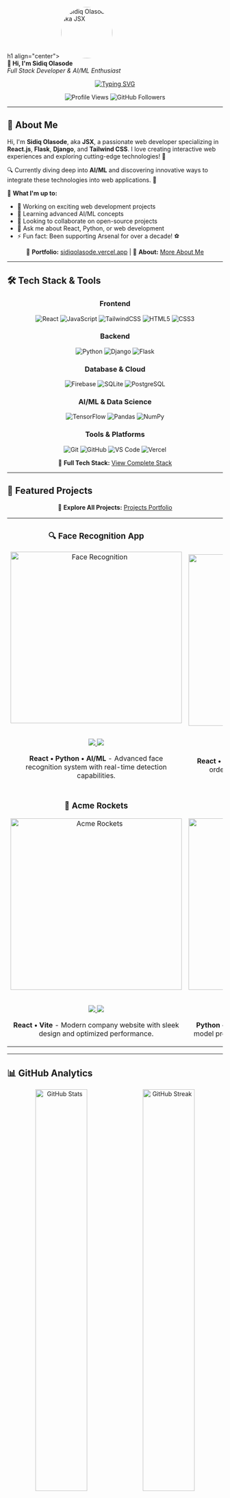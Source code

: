 h1 align="center">
  <img src="https://avatars.githubusercontent.com/u/150304633?s=400&u=46005fe5f5b8025b1707a7ce0fbf9aa1c946ed8c&v=4" width="120" height="120" style="border-radius: 50%;" alt="Sidiq Olasode aka JSX">
  <br>
  <b>👋 Hi, I'm Sidiq Olasode</b>
  <br>
  <i>Full Stack Developer & AI/ML Enthusiast</i>
</h1>

<div align="center">
  
  [![Typing SVG](https://readme-typing-svg.demolab.com?font=Fira+Code&size=22&pause=1000&color=36BCF7&center=true&vCenter=true&width=435&lines=Full+Stack+Developer;React+%26+Python+Enthusiast;AI%2FML+Explorer;Always+Learning+New+Tech)](https://git.io/typing-svg)

</div>

<p align="center">
  <img src="https://komarev.com/ghpvc/?username=sidiq20&label=Profile%20views&color=0e75b6&style=flat" alt="Profile Views" />
  <img src="https://img.shields.io/github/followers/sidiq20?label=Followers&style=social" alt="GitHub Followers" />
</p>

---

## 🌟 About Me

Hi, I'm **Sidiq Olasode**, aka **JSX**, a passionate web developer specializing in **React.js**, **Flask**, **Django**, and **Tailwind CSS**. I love creating interactive web experiences and exploring cutting-edge technologies! 🚀  

🔍 Currently diving deep into **AI/ML** and discovering innovative ways to integrate these technologies into web applications. 🤖  

🎯 **What I'm up to:**
- 🔭 Working on exciting web development projects
- 🌱 Learning advanced AI/ML concepts
- 👯 Looking to collaborate on open-source projects
- 💬 Ask me about React, Python, or web development
- ⚡ Fun fact: Been supporting Arsenal for over a decade! ⚽

<div align="center">
  
  🔗 **Portfolio:** [sidiqolasode.vercel.app](https://sidiqolasode.vercel.app/) | 📖 **About:** [More About Me](https://sidiqolasode.vercel.app/about)

</div>

---

## 🛠️ Tech Stack & Tools

<div align="center">

### Frontend
![React](https://img.shields.io/badge/React-20232A?style=for-the-badge&logo=react&logoColor=61DAFB)
![JavaScript](https://img.shields.io/badge/JavaScript-F7DF1E?style=for-the-badge&logo=javascript&logoColor=black)
![TailwindCSS](https://img.shields.io/badge/Tailwind_CSS-38B2AC?style=for-the-badge&logo=tailwind-css&logoColor=white)
![HTML5](https://img.shields.io/badge/HTML5-E34F26?style=for-the-badge&logo=html5&logoColor=white)
![CSS3](https://img.shields.io/badge/CSS3-1572B6?style=for-the-badge&logo=css3&logoColor=white)

### Backend
![Python](https://img.shields.io/badge/Python-3776AB?style=for-the-badge&logo=python&logoColor=white)
![Django](https://img.shields.io/badge/Django-092E20?style=for-the-badge&logo=django&logoColor=white)
![Flask](https://img.shields.io/badge/Flask-000000?style=for-the-badge&logo=flask&logoColor=white)

### Database & Cloud
![Firebase](https://img.shields.io/badge/Firebase-039BE5?style=for-the-badge&logo=Firebase&logoColor=white)
![SQLite](https://img.shields.io/badge/SQLite-07405E?style=for-the-badge&logo=sqlite&logoColor=white)
![PostgreSQL](https://img.shields.io/badge/PostgreSQL-316192?style=for-the-badge&logo=postgresql&logoColor=white)

### AI/ML & Data Science
![TensorFlow](https://img.shields.io/badge/TensorFlow-FF6F00?style=for-the-badge&logo=tensorflow&logoColor=white)
![Pandas](https://img.shields.io/badge/Pandas-2C2D72?style=for-the-badge&logo=pandas&logoColor=white)
![NumPy](https://img.shields.io/badge/Numpy-777BB4?style=for-the-badge&logo=numpy&logoColor=white)

### Tools & Platforms
![Git](https://img.shields.io/badge/Git-F05032?style=for-the-badge&logo=git&logoColor=white)
![GitHub](https://img.shields.io/badge/GitHub-100000?style=for-the-badge&logo=github&logoColor=white)
![VS Code](https://img.shields.io/badge/Visual_Studio_Code-0078D4?style=for-the-badge&logo=visual%20studio%20code&logoColor=white)
![Vercel](https://img.shields.io/badge/Vercel-000000?style=for-the-badge&logo=vercel&logoColor=white)

</div>

<div align="center">
  
  🔗 **Full Tech Stack:** [View Complete Stack](https://sidiqolasode.vercel.app/stack)

</div>

---

## 🎨 Featured Projects

<div align="center">

🔗 **Explore All Projects:** [Projects Portfolio](https://sidiqolasode.vercel.app/projects)

</div>

<table align="center">
  <tr>
    <td width="50%">
      <h3 align="center">🔍 Face Recognition App</h3>
      <div align="center">  
        <a href="#" target="_blank"><img src="https://via.placeholder.com/400x200/61DAFB/ffffff?text=Face+Recognition+App" width="400" alt="Face Recognition"/></a>
        <br>
        <br>
        <p>
          <a href="#" target="_blank">
            <img src="https://img.shields.io/badge/Live%20Demo-000?style=for-the-badge&logo=vercel&logoColor=white"/>
          </a>
          <a href="#" target="_blank">
            <img src="https://img.shields.io/badge/Code-000?style=for-the-badge&logo=github&logoColor=white"/>
          </a>
        </p>
        <p><strong>React • Python • AI/ML</strong> - Advanced face recognition system with real-time detection capabilities.</p>
      </div>
    </td>
    <td width="50%">
      <h3 align="center">🍕 Restaurant Order App</h3>
      <div align="center">
        <a href="#" target="_blank"><img src="https://via.placeholder.com/400x200/38B2AC/ffffff?text=Restaurant+Order+App" width="400" alt="Restaurant App"/></a>
        <br>
        <br>
        <p>
          <a href="#" target="_blank">
            <img src="https://img.shields.io/badge/Live%20Demo-000?style=for-the-badge&logo=vercel&logoColor=white"/>
          </a>
          <a href="#" target="_blank">
            <img src="https://img.shields.io/badge/Code-000?style=for-the-badge&logo=github&logoColor=white"/>
          </a>
        </p>
        <p><strong>React • TailwindCSS</strong> - Mobile-responsive food ordering application with intuitive UI/UX.</p>
      </div>
    </td>
  </tr>
  <tr>
    <td width="50%">
      <h3 align="center">🚀 Acme Rockets</h3>
      <div align="center">
        <a href="#" target="_blank"><img src="https://via.placeholder.com/400x200/F7DF1E/000000?text=Acme+Rockets" width="400" alt="Acme Rockets"/></a>
        <br>
        <br>
        <p>
          <a href="#" target="_blank">
            <img src="https://img.shields.io/badge/Live%20Demo-000?style=for-the-badge&logo=vercel&logoColor=white"/>
          </a>
          <a href="#" target="_blank">
            <img src="https://img.shields.io/badge/Code-000?style=for-the-badge&logo=github&logoColor=white"/>
          </a>
        </p>
        <p><strong>React • Vite</strong> - Modern company website with sleek design and optimized performance.</p>
      </div>
    </td>
    <td width="50%">
      <h3 align="center">🤖 Titanic ML Predictor</h3>
      <div align="center">
        <a href="#" target="_blank"><img src="https://via.placeholder.com/400x200/FF6F00/ffffff?text=ML+Titanic+Predictor" width="400" alt="Titanic Predictor"/></a>
        <br>
        <br>
        <p>
          <a href="#" target="_blank">
            <img src="https://img.shields.io/badge/Live%20Demo-000?style=for-the-badge&logo=vercel&logoColor=white"/>
          </a>
          <a href="#" target="_blank">
            <img src="https://img.shields.io/badge/Code-000?style=for-the-badge&logo=github&logoColor=white"/>
          </a>
        </p>
        <p><strong>Python • ML • Data Science</strong> - Machine learning model predicting Titanic passenger survival rates.</p>
      </div>
    </td>
  </tr>
</table>

---

## 📊 GitHub Analytics

<div align="center">
  <img width="49%" src="https://github-readme-stats.vercel.app/api?username=sidiq20&show_icons=true&theme=tokyonight&hide_border=true" alt="GitHub Stats"/>
  <img width="49%" src="https://github-readme-streak-stats.herokuapp.com/?user=sidiq20&theme=tokyonight&hide_border=true" alt="GitHub Streak"/>
</div>

<div align="center">
  <img width="60%" src="https://github-readme-stats.vercel.app/api/top-langs/?username=sidiq20&layout=compact&theme=tokyonight&hide_border=true" alt="Most Used Languages"/>
</div>

<div align="center">
  <img src="https://github-readme-activity-graph.vercel.app/graph?username=sidiq20&theme=tokyo-night&hide_border=true&area=true" alt="Contribution Graph"/>
</div>

---

## 🏆 GitHub Trophies

<div align="center">
  <img src="https://github-profile-trophy.vercel.app/?username=sidiq20&theme=tokyonight&no-frame=true&no-bg=true&margin-w=4&row=1" alt="GitHub Trophies"/>
</div>

---

## 🌐 Let's Connect!

<div align="center">

🔗 **Get in Touch:** [Contact Me](https://sidiqolasode.vercel.app/contact)

<p>
  <a href="https://sidiqolasode.vercel.app/" target="_blank">
    <img src="https://img.shields.io/badge/Portfolio-FF5722?style=for-the-badge&logo=todoist&logoColor=white" alt="Portfolio"/>
  </a>
  <a href="https://linkedin.com/in/sidiq20" target="_blank">
    <img src="https://img.shields.io/badge/LinkedIn-0077B5?style=for-the-badge&logo=linkedin&logoColor=white" alt="LinkedIn"/>
  </a>
  <a href="https://github.com/sidiq20" target="_blank">
    <img src="https://img.shields.io/badge/GitHub-100000?style=for-the-badge&logo=github&logoColor=white" alt="GitHub"/>
  </a>
  <a href="https://x.com/sidiqolasode" target="_blank">
    <img src="https://img.shields.io/badge/X-000000?style=for-the-badge&logo=x&logoColor=white" alt="X"/>
  </a>
  <a href="mailto:sidiqolasode@gmail.com" target="_blank">
    <img src="https://img.shields.io/badge/Gmail-D14836?style=for-the-badge&logo=gmail&logoColor=white" alt="Email"/>
  </a>
</p>

</div>

---

## 💡 Current Focus

<div align="center">

```javascript
const sidiq = {
    currentFocus: ["AI/ML Integration", "Advanced React Patterns", "Backend Optimization"],
    learning: ["TensorFlow", "Machine Learning", "Data Science"],
    collaborating: ["Open Source Projects", "Web Development"],
    askMeAbout: ["React", "Python", "Web Development", "AI/ML"],
    funFact: "Arsenal fan since age 7! ⚽"
};
```

</div>

---

<div align="center">
  
  ### 🎯 "Building the future, one commit at a time"
  
  <img src="https://capsule-render.vercel.app/api?type=waving&color=gradient&height=100&section=footer&animation=fadeIn" width="100%"/>
  
  <span style="color: #36BCF7;">**Thank you for visiting my profile! Feel free to explore my repositories and reach out if you'd like to collaborate!**</span>
  
  ⭐ **Star some repositories if you find them interesting!**
  
</div>

